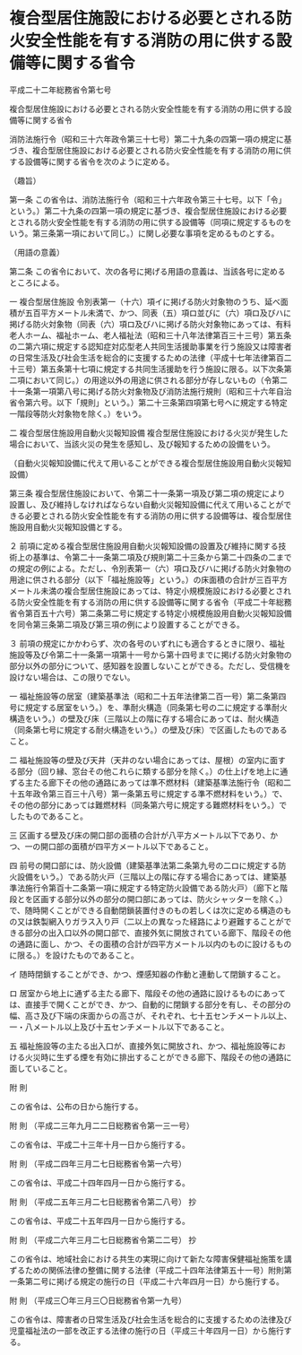 # 複合型居住施設における必要とされる防火安全性能を有する消防の用に供する設備等に関する省令

平成二十二年総務省令第七号

複合型居住施設における必要とされる防火安全性能を有する消防の用に供する設備等に関する省令

消防法施行令（昭和三十六年政令第三十七号）第二十九条の四第一項の規定に基づき、複合型居住施設における必要とされる防火安全性能を有する消防の用に供する設備等に関する省令を次のように定める。

（趣旨）

第一条 この省令は、消防法施行令（昭和三十六年政令第三十七号。以下「令」という。）第二十九条の四第一項の規定に基づき、複合型居住施設における必要とされる防火安全性能を有する消防の用に供する設備等（同項に規定するものをいう。第三条第一項において同じ。）に関し必要な事項を定めるものとする。

（用語の意義）

第二条 この省令において、次の各号に掲げる用語の意義は、当該各号に定めるところによる。

一 複合型居住施設 令別表第一（十六）項イに掲げる防火対象物のうち、延べ面積が五百平方メートル未満で、かつ、同表（五）項ロ並びに（六）項ロ及びハに掲げる防火対象物（同表（六）項ロ及びハに掲げる防火対象物にあっては、有料老人ホーム、福祉ホーム、老人福祉法（昭和三十八年法律第百三十三号）第五条の二第六項に規定する認知症対応型老人共同生活援助事業を行う施設又は障害者の日常生活及び社会生活を総合的に支援するための法律（平成十七年法律第百二十三号）第五条第十七項に規定する共同生活援助を行う施設に限る。以下次条第二項において同じ。）の用途以外の用途に供される部分が存しないもの（令第二十一条第一項第八号に掲げる防火対象物及び消防法施行規則（昭和三十六年自治省令第六号。以下「規則」という。）第二十三条第四項第七号ヘに規定する特定一階段等防火対象物を除く。）をいう。

二 複合型居住施設用自動火災報知設備 複合型居住施設における火災が発生した場合において、当該火災の発生を感知し、及び報知するための設備をいう。

（自動火災報知設備に代えて用いることができる複合型居住施設用自動火災報知設備）

第三条 複合型居住施設において、令第二十一条第一項及び第二項の規定により設置し、及び維持しなければならない自動火災報知設備に代えて用いることができる必要とされる防火安全性能を有する消防の用に供する設備等は、複合型居住施設用自動火災報知設備とする。

２ 前項に定める複合型居住施設用自動火災報知設備の設置及び維持に関する技術上の基準は、令第二十一条第二項及び規則第二十三条から第二十四条の二までの規定の例による。ただし、令別表第一（六）項ロ及びハに掲げる防火対象物の用途に供される部分（以下「福祉施設等」という。）の床面積の合計が三百平方メートル未満の複合型居住施設にあっては、特定小規模施設における必要とされる防火安全性能を有する消防の用に供する設備等に関する省令（平成二十年総務省令第百五十六号）第二条第二号に規定する特定小規模施設用自動火災報知設備を同令第三条第二項及び第三項の例により設置することができる。

３ 前項の規定にかかわらず、次の各号のいずれにも適合するときに限り、福祉施設等及び令第二十一条第一項第十一号から第十四号までに掲げる防火対象物の部分以外の部分について、感知器を設置しないことができる。ただし、受信機を設けない場合は、この限りでない。

一 福祉施設等の居室（建築基準法（昭和二十五年法律第二百一号）第二条第四号に規定する居室をいう。）を、準耐火構造（同条第七号の二に規定する準耐火構造をいう。）の壁及び床（三階以上の階に存する場合にあっては、耐火構造（同条第七号に規定する耐火構造をいう。）の壁及び床）で区画したものであること。

二 福祉施設等の壁及び天井（天井のない場合にあっては、屋根）の室内に面する部分（回り縁、窓台その他これらに類する部分を除く。）の仕上げを地上に通ずる主たる廊下その他の通路にあっては準不燃材料（建築基準法施行令（昭和二十五年政令第三百三十八号）第一条第五号に規定する準不燃材料をいう。）で、その他の部分にあっては難燃材料（同条第六号に規定する難燃材料をいう。）でしたものであること。

三 区画する壁及び床の開口部の面積の合計が八平方メートル以下であり、かつ、一の開口部の面積が四平方メートル以下であること。

四 前号の開口部には、防火設備（建築基準法第二条第九号の二ロに規定する防火設備をいう。）である防火戸（三階以上の階に存する場合にあっては、建築基準法施行令第百十二条第一項に規定する特定防火設備である防火戸）（廊下と階段とを区画する部分以外の部分の開口部にあっては、防火シャッターを除く。）で、随時開くことができる自動閉鎖装置付きのもの若しくは次に定める構造のもの又は鉄製網入りガラス入り戸（二以上の異なった経路により避難することができる部分の出入口以外の開口部で、直接外気に開放されている廊下、階段その他の通路に面し、かつ、その面積の合計が四平方メートル以内のものに設けるものに限る。）を設けたものであること。

イ 随時閉鎖することができ、かつ、煙感知器の作動と連動して閉鎖すること。

ロ 居室から地上に通ずる主たる廊下、階段その他の通路に設けるものにあっては、直接手で開くことができ、かつ、自動的に閉鎖する部分を有し、その部分の幅、高さ及び下端の床面からの高さが、それぞれ、七十五センチメートル以上、一・八メートル以上及び十五センチメートル以下であること。

五 福祉施設等の主たる出入口が、直接外気に開放され、かつ、福祉施設等における火災時に生ずる煙を有効に排出することができる廊下、階段その他の通路に面していること。

附 則

この省令は、公布の日から施行する。

附 則 （平成二三年九月二二日総務省令第一三一号）

この省令は、平成二十三年十月一日から施行する。

附 則 （平成二四年三月二七日総務省令第一六号）

この省令は、平成二十四年四月一日から施行する。

附 則 （平成二五年三月二七日総務省令第二八号） 抄

この省令は、平成二十五年四月一日から施行する。

附 則 （平成二六年三月二七日総務省令第二二号） 抄

この省令は、地域社会における共生の実現に向けて新たな障害保健福祉施策を講ずるための関係法律の整備に関する法律（平成二十四年法律第五十一号）附則第一条第二号に掲げる規定の施行の日（平成二十六年四月一日）から施行する。

附 則 （平成三〇年三月三〇日総務省令第一九号）

この省令は、障害者の日常生活及び社会生活を総合的に支援するための法律及び児童福祉法の一部を改正する法律の施行の日（平成三十年四月一日）から施行する。
